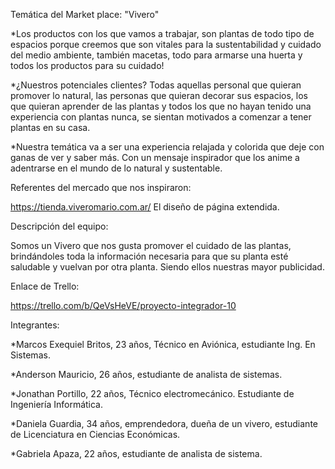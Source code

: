 Temática del Market place:  "Vivero"

*Los productos con los que vamos a trabajar, son plantas de todo tipo de espacios porque creemos que son vitales para la sustentabilidad y cuidado del medio ambiente, también macetas, todo para armarse una huerta y todos los productos para su cuidado! 

*¿Nuestros potenciales clientes? Todas aquellas personal que quieran promover lo natural, las personas que quieran decorar sus espacios, los que quieran aprender de las plantas y todos los que no hayan tenido una
experiencia con plantas nunca, se sientan motivados a comenzar a tener plantas en su casa.

*Nuestra temática va a ser una experiencia relajada y colorida que deje con ganas de ver y saber más. Con un mensaje inspirador que los anime a adentrarse en el mundo de lo natural y sustentable.

Referentes del mercado que nos inspiraron:

https://tienda.viveromario.com.ar/ El diseño de página extendida.

Descripción del equipo:

Somos un Vivero que nos gusta promover el cuidado de las plantas, brindándoles toda la información necesaria para que su planta esté saludable y vuelvan por otra planta. Siendo ellos nuestras mayor publicidad.

Enlace de Trello:

https://trello.com/b/QeVsHeVE/proyecto-integrador-10

Integrantes:

*Marcos Exequiel Britos, 23 años, Técnico en Aviónica, estudiante Ing. En Sistemas.

*Anderson Mauricio, 26 años, estudiante de analista de sistemas.

*Jonathan Portillo, 22 años, Técnico electromecánico. Estudiante de Ingeniería Informática.

*Daniela Guardia, 34 años, emprendedora, dueña de un vivero, estudiante de Licenciatura en Ciencias Económicas.

*Gabriela Apaza, 22 años, estudiante de analista de sistema.






